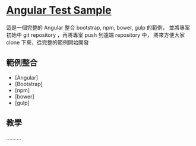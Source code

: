 # [Angular Test Sample](http://xxx.xxx.xxx)

這是一個完整的 Angular 整合 bootstrap,  npm, bower, gulp 的範例，
並將專案初始中 git repository ，再將專案 push 到遠端 repository 中，
將來方便大家 clone 下來，從完整的範例開始開發

## 範例整合

 - [Angular]
 - [Bootstrap]
 - [npm]
 - [bower]
 - [gulp]


## 教學

..........